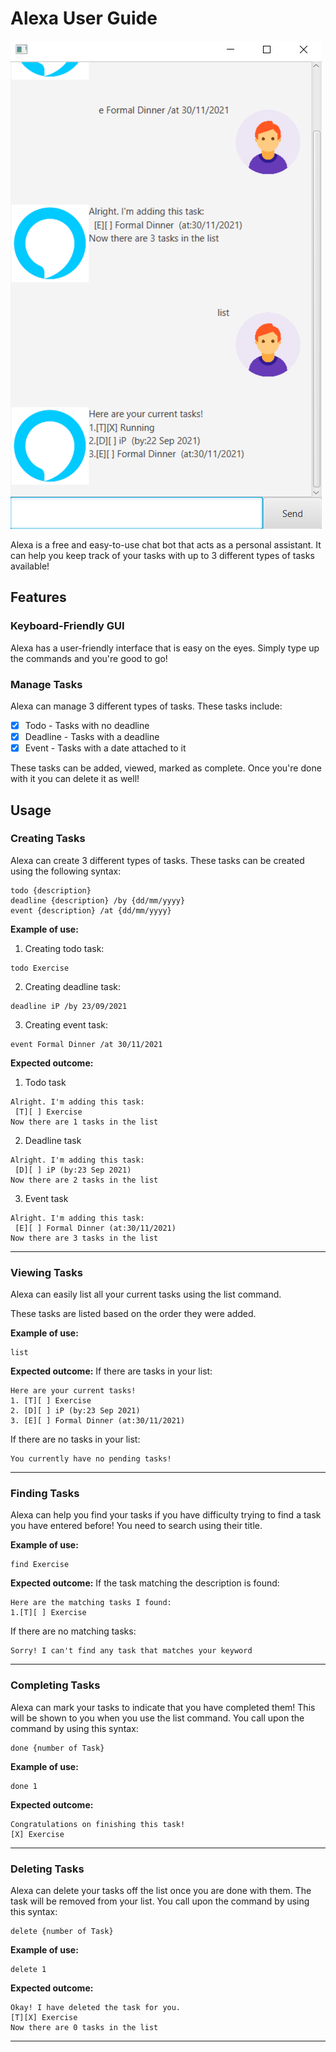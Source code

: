 # Alexa User Guide

![Alexa Preview](https://github.com/DonnyS57/ip/blob/master/docs/Ui.png.png)

Alexa is a free and easy-to-use chat bot that acts as a personal assistant. It can help you keep track of your tasks with up to 3 different types of tasks available!

## Features

### Keyboard-Friendly GUI

Alexa has a user-friendly interface that is easy on the eyes. Simply type up the commands and you're good to go!

### Manage Tasks

Alexa can manage 3 different types of tasks. These tasks include:

- [x] Todo - Tasks with no deadline
- [x] Deadline - Tasks with a deadline
- [x] Event - Tasks with a date attached to it 

These tasks can be added, viewed, marked as complete. Once you're done with it you can delete it as well!

## Usage

### Creating Tasks

Alexa can create 3 different types of tasks. These tasks can be created using the following syntax:
```
todo {description}
deadline {description} /by {dd/mm/yyyy}
event {description} /at {dd/mm/yyyy}
```
**Example of use:**
1. Creating todo task:
```
todo Exercise
```
2. Creating deadline task:
```
deadline iP /by 23/09/2021
```
3. Creating event task:
```
event Formal Dinner /at 30/11/2021
```
**Expected outcome:**
1. Todo task
```
Alright. I'm adding this task:
 [T][ ] Exercise
Now there are 1 tasks in the list
```
2. Deadline task
```
Alright. I'm adding this task:
 [D][ ] iP (by:23 Sep 2021) 
Now there are 2 tasks in the list
```
3. Event task
```
Alright. I'm adding this task:
 [E][ ] Formal Dinner (at:30/11/2021) 
Now there are 3 tasks in the list
```
--------------------------------------------------------------------

### Viewing Tasks

Alexa can easily list all your current tasks using the list command.

These tasks are listed based on the order they were added.

**Example of use:**
```
list
```
**Expected outcome:**
If there are tasks in your list:
```
Here are your current tasks!
1. [T][ ] Exercise
2. [D][ ] iP (by:23 Sep 2021)
3. [E][ ] Formal Dinner (at:30/11/2021)
```
If there are no tasks in your list:
```
You currently have no pending tasks!
```
--------------------------------------------------------------------
### Finding Tasks

Alexa can help you find your tasks if you have difficulty trying to find a task you have entered before!
You need to search using their title.

**Example of use:**
```
find Exercise
```
**Expected outcome:**
If the task matching the description is found:
```
Here are the matching tasks I found:
1.[T][ ] Exercise
```
If there are no matching tasks:
```
Sorry! I can't find any task that matches your keyword
```
--------------------------------------------------------------------
### Completing Tasks

Alexa can mark your tasks to indicate that you have completed them!
This will be shown to you when you use the list command. You call upon the command by using this syntax:
```
done {number of Task}
```
**Example of use:**
```
done 1
```
**Expected outcome:**
```
Congratulations on finishing this task!
[X] Exercise
```
--------------------------------------------------------------------
### Deleting Tasks

Alexa can delete your tasks off the list once you are done with them.
The task will be removed from your list. You call upon the command by using this syntax:
```
delete {number of Task}
```
**Example of use:**
```
delete 1
```
**Expected outcome:**
```
Okay! I have deleted the task for you.
[T][X] Exercise
Now there are 0 tasks in the list
```
--------------------------------------------------------------------